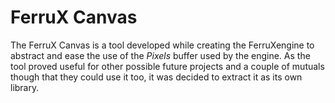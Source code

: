 # FerruX Canvas
The FerruX Canvas is a tool developed while creating the FerruXengine
to abstract and ease the use of the *Pixels* buffer used by the engine.
As the tool proved useful for other possible future projects and a couple
of mutuals though that they could use it too, it was decided to extract 
it as its own library.